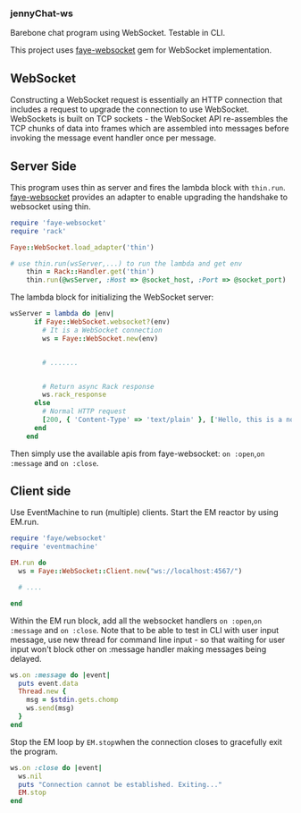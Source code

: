 ### jennyChat-ws
Barebone chat program using WebSocket. Testable in CLI.

This project uses [faye-websocket](https://github.com/faye/faye-websocket-ruby) gem for WebSocket implementation.


## WebSocket
Constructing a WebSocket request is essentially an HTTP connection that includes a request to upgrade the connection to use WebSocket. WebSockets is built on TCP sockets - the WebSocket API re-assembles the TCP chunks of data into frames which are assembled into messages before invoking the message event handler once per message.


## Server Side
This program uses thin as server and fires the lambda block with ```thin.run```. [faye-websocket](https://github.com/faye/faye-websocket-ruby) provides an adapter to enable upgrading the handshake to websocket using thin.
```ruby
require 'faye-websocket'
require 'rack'

Faye::WebSocket.load_adapter('thin')

# use thin.run(wsServer,...) to run the lambda and get env
    thin = Rack::Handler.get('thin')
    thin.run(@wsServer, :Host => @socket_host, :Port => @socket_port)
```
The lambda block for initializing the WebSocket server:
```ruby
wsServer = lambda do |env|
      if Faye::WebSocket.websocket?(env)
        # It is a WebSocket connection
        ws = Faye::WebSocket.new(env)


        # .......


        # Return async Rack response
        ws.rack_response
      else
        # Normal HTTP request
        [200, { 'Content-Type' => 'text/plain' }, ['Hello, this is a normal HTTP Request.']]
      end
    end
```
Then simply use the available apis from faye-websocket: ```on :open```,```on :message``` and ```on :close```.


## Client side
Use EventMachine to run (multiple) clients. Start the EM reactor by using EM.run.
```ruby
require 'faye/websocket'
require 'eventmachine'

EM.run do
  ws = Faye::WebSocket::Client.new("ws://localhost:4567/")

  # ....

end
```
Within the EM run block, add all the websocket handlers ```on :open```,```on :message``` and ```on :close```.
Note that to be able to test in CLI with user input message, use new thread for command line input - so that waiting for user input won't block other on :message handler making messages being delayed.
```ruby
ws.on :message do |event|
  puts event.data
  Thread.new {
    msg = $stdin.gets.chomp
    ws.send(msg)
  }
end
```
Stop the EM loop by ```EM.stop```when the connection closes to gracefully exit the program.
```ruby
ws.on :close do |event|
  ws.nil
  puts "Connection cannot be established. Exiting..."
  EM.stop
end
```












